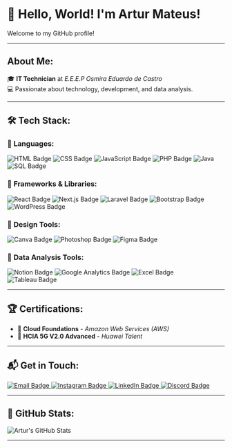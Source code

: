 # 👋 Hello, World! I'm **Artur Mateus**!  
Welcome to my GitHub profile!

---

## About Me:
🎓 **IT Technician** at _E.E.E.P Osmira Eduardo de Castro_  
💻 Passionate about technology, development, and data analysis.

---

## 🛠️ Tech Stack:

### 🔹 **Languages**:
![HTML Badge](https://img.shields.io/badge/HTML-E34F26?style=for-the-badge&logo=html5&logoColor=white)
![CSS Badge](https://img.shields.io/badge/CSS-1572B6?style=for-the-badge&logo=css3&logoColor=white)
![JavaScript Badge](https://img.shields.io/badge/JAVASCRIPT-F7DF1E?style=for-the-badge&logo=javascript&logoColor=black)
![PHP Badge](https://img.shields.io/badge/PHP-777BB4?style=for-the-badge&logo=php&logoColor=white)
![Java](https://img.shields.io/badge/java-%23ED8B00.svg?style=for-the-badge&logo=openjdk&logoColor=white)
![SQL Badge](https://img.shields.io/badge/SQL-003B57?style=for-the-badge&logo=postgresql&logoColor=white)

### 🔹 **Frameworks & Libraries**:

<p>
  <img src="https://img.shields.io/badge/React-61DAFB?style=for-the-badge&logo=react&logoColor=black" alt="React Badge" />
  <img src="https://img.shields.io/badge/Next.js-000000?style=for-the-badge&logo=nextdotjs&logoColor=white" alt="Next.js Badge" />
  <img src="https://img.shields.io/badge/Laravel-FF2D20?style=for-the-badge&logo=laravel&logoColor=white" alt="Laravel Badge" />
  <img src="https://img.shields.io/badge/Bootstrap-7952B3?style=for-the-badge&logo=bootstrap&logoColor=white" alt="Bootstrap Badge" />
  <img src="https://img.shields.io/badge/WordPress-21759B?style=for-the-badge&logo=wordpress&logoColor=white" alt="WordPress Badge" />
</p>


### 🔹 **Design Tools**:
![Canva Badge](https://img.shields.io/badge/Canva-00C4CC?style=for-the-badge&logo=canva&logoColor=white)
![Photoshop Badge](https://img.shields.io/badge/Photoshop-31A8FF?style=for-the-badge&logo=adobephotoshop&logoColor=white)
![Figma Badge](https://img.shields.io/badge/Figma-F24E1E?style=for-the-badge&logo=figma&logoColor=white)

### 🔹 **Data Analysis Tools**:
![Notion Badge](https://img.shields.io/badge/Notion-000000?style=for-the-badge&logo=notion&logoColor=white)
![Google Analytics Badge](https://img.shields.io/badge/Google_Analytics-E37400?style=for-the-badge&logo=googleanalytics&logoColor=white)
![Excel Badge](https://img.shields.io/badge/Excel-217346?style=for-the-badge&logo=microsoftexcel&logoColor=white)
![Tableau Badge](https://img.shields.io/badge/Tableau-E97627?style=for-the-badge&logo=tableau&logoColor=white)

---

## 🏆 Certifications:
- 🏅 **Cloud Foundations** - _Amazon Web Services (AWS)_  
- 🏅 **HCIA 5G V2.0 Advanced** - _Huawei Talent_

---

## 📬 Get in Touch:
<p>
  <a href="mailto:arturmateusdutrabck@gmail.com" target="_blank">
    <img src="https://img.shields.io/badge/Gmail-D14836?style=for-the-badge&logo=gmail&logoColor=white" alt="Email Badge" />
  </a>
  <a href="https://www.instagram.com/artzthedev" target="_blank">
    <img src="https://img.shields.io/badge/Instagram-E4405F?style=for-the-badge&logo=instagram&logoColor=white" alt="Instagram Badge" />
  </a>
  <a href="https://www.linkedin.com/in/artur-mateus-rabelo-dutra-a77445311/" target="_blank">
    <img src="https://img.shields.io/badge/LinkedIn-0A66C2?style=for-the-badge&logo=linkedin&logoColor=white" alt="LinkedIn Badge" />
  </a>
  <a href="https://discord.com/users/artzmatz" target="_blank">
    <img src="https://img.shields.io/badge/Discord-5865F2?style=for-the-badge&logo=discord&logoColor=white" alt="Discord Badge" />
  </a>
</p>


---

## 🎨 GitHub Stats:
![Artur's GitHub Stats](https://github-readme-stats.vercel.app/api?username=artzthedev&show_icons=true&theme=radical) 

---
